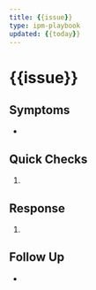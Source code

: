 ```yaml
---
title: {{issue}}
type: ipm-playbook
updated: {{today}}
---
```


# {{issue}}

## Symptoms
- 

## Quick Checks
1. 

## Response
1. 

## Follow Up
- 
